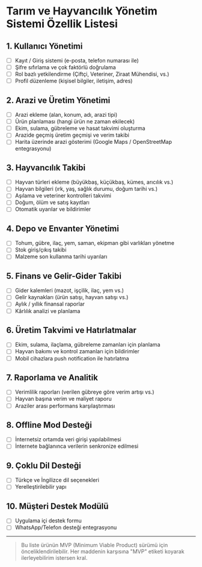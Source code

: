 # Tarım ve Hayvancılık Yönetim Sistemi Özellik Listesi

## 1. Kullanıcı Yönetimi
- [ ] Kayıt / Giriş sistemi (e-posta, telefon numarası ile)
- [ ] Şifre sıfırlama ve çok faktörlü doğrulama
- [ ] Rol bazlı yetkilendirme (Çiftçi, Veteriner, Ziraat Mühendisi, vs.)
- [ ] Profil düzenleme (kişisel bilgiler, iletişim, adres)

## 2. Arazi ve Üretim Yönetimi
- [ ] Arazi ekleme (alan, konum, adı, arazi tipi)
- [ ] Ürün planlaması (hangi ürün ne zaman ekilecek)
- [ ] Ekim, sulama, gübreleme ve hasat takvimi oluşturma
- [ ] Arazide geçmiş üretim geçmişi ve verim takibi
- [ ] Harita üzerinde arazi gösterimi (Google Maps / OpenStreetMap entegrasyonu)

## 3. Hayvancılık Takibi
- [ ] Hayvan türleri ekleme (büyükbaş, küçükbaş, kümes, arıcılık vs.)
- [ ] Hayvan bilgileri (ırk, yaş, sağlık durumu, doğum tarihi vs.)
- [ ] Aşılama ve veteriner kontrolleri takvimi
- [ ] Doğum, ölüm ve satış kayıtları
- [ ] Otomatik uyarılar ve bildirimler

## 4. Depo ve Envanter Yönetimi
- [ ] Tohum, gübre, ilaç, yem, saman, ekipman gibi varlıkları yönetme
- [ ] Stok giriş/çıkış takibi
- [ ] Malzeme son kullanma tarihi uyarıları

## 5. Finans ve Gelir-Gider Takibi
- [ ] Gider kalemleri (mazot, işçilik, ilaç, yem vs.)
- [ ] Gelir kaynakları (ürün satışı, hayvan satışı vs.)
- [ ] Aylık / yıllık finansal raporlar
- [ ] Kârlılık analizi ve planlama

## 6. Üretim Takvimi ve Hatırlatmalar
- [ ] Ekim, sulama, ilaçlama, gübreleme zamanları için planlama
- [ ] Hayvan bakımı ve kontrol zamanları için bildirimler
- [ ] Mobil cihazlara push notification ile hatırlatma

## 7. Raporlama ve Analitik
- [ ] Verimlilik raporları (verilen gübreye göre verim artışı vs.)
- [ ] Hayvan başına verim ve maliyet raporu
- [ ] Araziler arası performans karşılaştırması

## 8. Offline Mod Desteği
- [ ] İnternetsiz ortamda veri girişi yapılabilmesi
- [ ] İnternete bağlanınca verilerin senkronize edilmesi

## 9. Çoklu Dil Desteği
- [ ] Türkçe ve İngilizce dil seçenekleri
- [ ] Yerelleştirilebilir yapı

## 10. Müşteri Destek Modülü
- [ ] Uygulama içi destek formu
- [ ] WhatsApp/Telefon desteği entegrasyonu

---

> Bu liste ürünün MVP (Minimum Viable Product) sürümü için önceliklendirilebilir. Her maddenin karşısına "MVP" etiketi koyarak ilerleyebilirim istersen kral.
